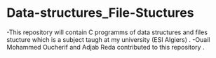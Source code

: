 # Data-structures_File-Stuctures
-This repository will contain C programms of data structures and files stucture which is a subject taugh at my university (ESI Algiers) .
-Ouail Mohammed Oucherif and Adjab Reda contributed to this repository .
